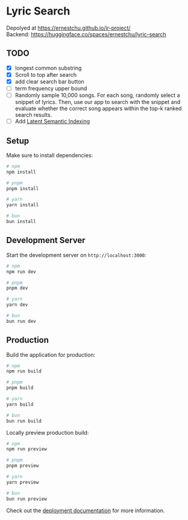 # Lyric Search

Depolyed at https://ernestchu.github.io/ir-project/  
Backend: https://huggingface.co/spaces/ernestchu/lyric-search

## TODO
- [x] longest common substring
- [x] Scroll to top after search
- [x] add clear search bar button
- [ ] term frequency upper bound
- [ ] Randomly sample 10,000 songs. For each song, randomly select a snippet of lyrics. Then, use our app to search with the snippet and evaluate whether the correct song appears within the top-k ranked search results.
- [ ] Add [Latent Semantic Indexing](https://radimrehurek.com/gensim/auto_examples/core/run_topics_and_transformations.html)

## Setup

Make sure to install dependencies:

```bash
# npm
npm install

# pnpm
pnpm install

# yarn
yarn install

# bun
bun install
```

## Development Server

Start the development server on `http://localhost:3000`:

```bash
# npm
npm run dev

# pnpm
pnpm dev

# yarn
yarn dev

# bun
bun run dev
```

## Production

Build the application for production:

```bash
# npm
npm run build

# pnpm
pnpm build

# yarn
yarn build

# bun
bun run build
```

Locally preview production build:

```bash
# npm
npm run preview

# pnpm
pnpm preview

# yarn
yarn preview

# bun
bun run preview
```

Check out the [deployment documentation](https://nuxt.com/docs/getting-started/deployment) for more information.
